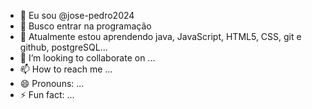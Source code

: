 - 👋 Eu sou @jose-pedro2024
- 👀 Busco entrar na programação
- 🌱 Atualmente estou aprendendo java, JavaScript, HTML5, CSS, git e github, postgreSQL...
- 💞️ I’m looking to collaborate on ...
- 📫 How to reach me ...
- 😄 Pronouns: ...
- ⚡ Fun fact: ...

<!---
jose-pedro2024/jose-pedro2024 is a ✨ special ✨ repository because its `README.md` (this file) appears on your GitHub profile.
You can click the Preview link to take a look at your changes.
--->
